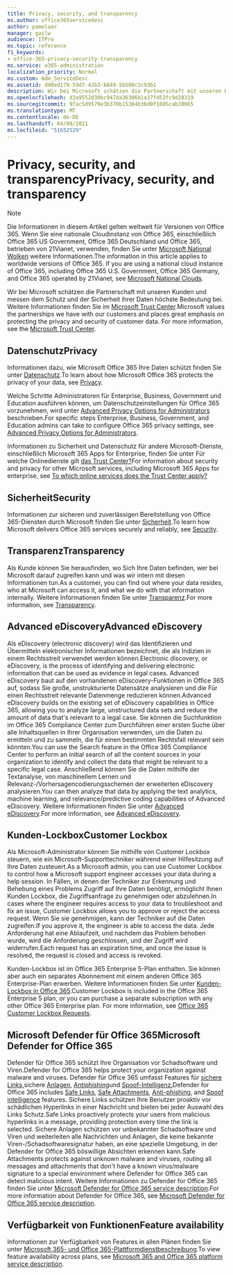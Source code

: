 ```yaml
---
title: Privacy, security, and transparency
ms.author: office365servicedesc
author: pamelaar
manager: gailw
audience: ITPro
ms.topic: reference
f1_keywords:
- office-365-privacy-security-transparency
ms.service: o365-administration
localization_priority: Normal
ms.custom: Adm_ServiceDesc
ms.assetid: d90ed179-59d7-42b3-b849-5b580c2c93b1
description: Wir bei Microsoft schätzen die Partnerschaft mit unseren Kunden und messen dem Schutz und der Sicherheit ihrer Daten höchste Bedeutung bei. Weitere Informationen finden Sie im Microsoft Trust Center.
ms.openlocfilehash: d3a9552d30bc947da36306b1a37fd53fc9d28319
ms.sourcegitcommit: 9fac5d9579e3b370b15384b36d0f1805cab20065
ms.translationtype: MT
ms.contentlocale: de-DE
ms.lasthandoff: 04/09/2021
ms.locfileid: "51652529"
---
```

# <a name="privacy-security-and-transparency"></a><span data-ttu-id="bb996-104">Privacy, security, and transparency</span><span class="sxs-lookup"><span data-stu-id="bb996-104">Privacy, security, and transparency</span></span>

> [!NOTE]
> <span data-ttu-id="bb996-p102">Die Informationen in diesem Artikel gelten weltweit für Versionen von Office 365. Wenn Sie eine nationale Cloudinstanz von Office 365, einschließlich Office 365 US Government, Office 365 Deutschland und Office 365, betrieben von 21Vianet, verwenden, finden Sie unter [Microsoft National Wolken](https://go.microsoft.com/fwlink/?linkid=841582) weitere Informationen.</span><span class="sxs-lookup"><span data-stu-id="bb996-p102">The information in this article applies to worldwide versions of Office 365. If you are using a national cloud instance of Office 365, including Office 365 U.S. Government, Office 365 Germany, and Office 365 operated by 21Vianet, see [Microsoft National Clouds](https://go.microsoft.com/fwlink/?linkid=841582).</span></span> 
  
<span data-ttu-id="bb996-p103">Wir bei Microsoft schätzen die Partnerschaft mit unseren Kunden und messen dem Schutz und der Sicherheit ihrer Daten höchste Bedeutung bei. Weitere Informationen finden Sie im [Microsoft Trust Center](https://go.microsoft.com/fwlink/?LinkID=717951&amp;clcid=0x409).</span><span class="sxs-lookup"><span data-stu-id="bb996-p103">Microsoft values the partnerships we have with our customers and places great emphasis on protecting the privacy and security of customer data. For more information, see the [Microsoft Trust Center](https://go.microsoft.com/fwlink/?LinkID=717951&amp;clcid=0x409).</span></span>
  
## <a name="privacy"></a><span data-ttu-id="bb996-109">Datenschutz</span><span class="sxs-lookup"><span data-stu-id="bb996-109">Privacy</span></span>

<span data-ttu-id="bb996-110">Informationen dazu, wie Microsoft Office 365 Ihre Daten schützt finden Sie unter [Datenschutz](https://go.microsoft.com/fwlink/?LinkID=717953&amp;clcid=0x409).</span><span class="sxs-lookup"><span data-stu-id="bb996-110">To learn about how Microsoft Office 365 protects the privacy of your data, see [Privacy](https://go.microsoft.com/fwlink/?LinkID=717953&amp;clcid=0x409).</span></span> 
  
<span data-ttu-id="bb996-111">Welche Schritte Administratoren für Enterprise, Business, Government und Education ausführen können, um Datenschutzeinstellungen für Office 365 vorzunehmen, wird unter [Advanced Privacy Options for Administrators](https://go.microsoft.com/fwlink/p/?LinkID=285202) beschrieben.</span><span class="sxs-lookup"><span data-stu-id="bb996-111">For specific steps Enterprise, Business, Government, and Education admins can take to configure Office 365 privacy settings, see [Advanced Privacy Options for Administrators](https://go.microsoft.com/fwlink/p/?LinkID=285202).</span></span>
  
<span data-ttu-id="bb996-112">Informationen zu Sicherheit und Datenschutz für andere Microsoft-Dienste, einschließlich Microsoft 365 Apps for Enterprise, finden Sie unter Für welche Onlinedienste gilt [das Trust Center?](https://www.microsoft.com/trustcenter/default.aspx)</span><span class="sxs-lookup"><span data-stu-id="bb996-112">For information about security and privacy for other Microsoft services, including Microsoft 365 Apps for enterprise, see [To which online services does the Trust Center apply?](https://www.microsoft.com/trustcenter/default.aspx)</span></span>
  
## <a name="security"></a><span data-ttu-id="bb996-113">Sicherheit</span><span class="sxs-lookup"><span data-stu-id="bb996-113">Security</span></span>

<span data-ttu-id="bb996-114">Informationen zur sicheren und zuverlässigen Bereitstellung von Office 365-Diensten durch Microsoft finden Sie unter [Sicherheit](https://go.microsoft.com/fwlink/?LinkID=717954&amp;clcid=0x409).</span><span class="sxs-lookup"><span data-stu-id="bb996-114">To learn how Microsoft delivers Office 365 services securely and reliably, see [Security](https://go.microsoft.com/fwlink/?LinkID=717954&amp;clcid=0x409).</span></span>
  
## <a name="transparency"></a><span data-ttu-id="bb996-115">Transparenz</span><span class="sxs-lookup"><span data-stu-id="bb996-115">Transparency</span></span>

<span data-ttu-id="bb996-116">Als Kunde können Sie herausfinden, wo Sich Ihre Daten befinden, wer bei Microsoft darauf zugreifen kann und was wir intern mit diesen Informationen tun.</span><span class="sxs-lookup"><span data-stu-id="bb996-116">As a customer, you can find out where your data resides, who at Microsoft can access it, and what we do with that information internally.</span></span> <span data-ttu-id="bb996-117">Weitere Informationen finden Sie unter [Transparenz](https://go.microsoft.com/fwlink/?LinkID=717955&amp;clcid=0x409).</span><span class="sxs-lookup"><span data-stu-id="bb996-117">For more information, see [Transparency](https://go.microsoft.com/fwlink/?LinkID=717955&amp;clcid=0x409).</span></span>
  
## <a name="advanced-ediscovery"></a><span data-ttu-id="bb996-118">Advanced eDiscovery</span><span class="sxs-lookup"><span data-stu-id="bb996-118">Advanced eDiscovery</span></span>

<span data-ttu-id="bb996-119">Als eDiscovery (electronic discovery) wird das Identifizieren und Übermitteln elektronischer Informationen bezeichnet, die als Indizien in einem Rechtsstreit verwendet werden können.</span><span class="sxs-lookup"><span data-stu-id="bb996-119">Electronic discovery, or eDiscovery, is the process of identifying and delivering electronic information that can be used as evidence in legal cases.</span></span> <span data-ttu-id="bb996-120">Advanced eDiscovery baut auf den vorhandenen eDiscovery-Funktionen in Office 365 auf, sodass Sie große, unstrukturierte Datensätze analysieren und die Für einen Rechtsstreit relevante Datenmenge reduzieren können.</span><span class="sxs-lookup"><span data-stu-id="bb996-120">Advanced eDiscovery builds on the existing set of eDiscovery capabilities in Office 365, allowing you to analyze large, unstructured data sets and reduce the amount of data that's relevant to a legal case.</span></span> <span data-ttu-id="bb996-121">Sie können die Suchfunktion im Office 365 Compliance Center zum Durchführen einer ersten Suche über alle Inhaltsquellen in Ihrer Organisation verwenden, um die Daten zu ermitteln und zu sammeln, die für einen bestimmten Rechtsfall relevant sein könnten.</span><span class="sxs-lookup"><span data-stu-id="bb996-121">You can use the Search feature in the Office 365 Compliance Center to perform an initial search of all the content sources in your organization to identify and collect the data that might be relevant to a specific legal case.</span></span> <span data-ttu-id="bb996-122">Anschließend können Sie die Daten mithilfe der Textanalyse, von maschinellem Lernen und Relevanz-/Vorhersagencodierungsschemen der erweiterten eDiscovery analysieren.</span><span class="sxs-lookup"><span data-stu-id="bb996-122">You can then analyze that data by applying the text analytics, machine learning, and relevance/predictive coding capabilities of Advanced eDiscovery.</span></span> <span data-ttu-id="bb996-123">Weitere Informationen finden Sie unter [Advanced eDiscovery](/microsoft-365/compliance/overview-ediscovery-20).</span><span class="sxs-lookup"><span data-stu-id="bb996-123">For more information, see [Advanced eDiscovery](/microsoft-365/compliance/overview-ediscovery-20).</span></span>
  
## <a name="customer-lockbox"></a><span data-ttu-id="bb996-124">Kunden-Lockbox</span><span class="sxs-lookup"><span data-stu-id="bb996-124">Customer Lockbox</span></span>

<span data-ttu-id="bb996-125">Als Microsoft-Administrator können Sie mithilfe von Customer Lockbox steuern, wie ein Microsoft-Supporttechniker während einer Hilfesitzung auf Ihre Daten zusteuert.</span><span class="sxs-lookup"><span data-stu-id="bb996-125">As a Microsoft admin, you can use Customer Lockbox to control how a Microsoft support engineer accesses your data during a help session.</span></span> <span data-ttu-id="bb996-126">In Fällen, in denen der Techniker zur Erkennung und Behebung eines Problems Zugriff auf Ihre Daten benötigt, ermöglicht Ihnen Kunden Lockbox, die Zugriffsanfrage zu genehmigen oder abzulehnen.</span><span class="sxs-lookup"><span data-stu-id="bb996-126">In cases where the engineer requires access to your data to troubleshoot and fix an issue, Customer Lockbox allows you to approve or reject the access request.</span></span> <span data-ttu-id="bb996-127">Wenn Sie sie genehmigen, kann der Techniker auf die Daten zugreifen.</span><span class="sxs-lookup"><span data-stu-id="bb996-127">If you approve it, the engineer is able to access the data.</span></span> <span data-ttu-id="bb996-128">Jede Anforderung hat eine Ablaufzeit, und nachdem das Problem behoben wurde, wird die Anforderung geschlossen, und der Zugriff wird widerrufen.</span><span class="sxs-lookup"><span data-stu-id="bb996-128">Each request has an expiration time, and once the issue is resolved, the request is closed and access is revoked.</span></span>
  
<span data-ttu-id="bb996-p107">Kunden-Lockbox ist im Office 365 Enterprise 5-Plan enthalten. Sie können aber auch ein separates Abonnement mit einem anderen Office 365 Enterprise-Plan erwerben. Weitere Informationen finden Sie unter [Kunden-Lockbox in Office 365](/microsoft-365/compliance/customer-lockbox-requests).</span><span class="sxs-lookup"><span data-stu-id="bb996-p107">Customer Lockbox is included in the Office 365 Enterprise 5 plan, or you can purchase a separate subscription with any other Office 365 Enterprise plan. For more information, see [Office 365 Customer Lockbox Requests](/microsoft-365/compliance/customer-lockbox-requests).</span></span>
  
## <a name="microsoft-defender-for-office-365"></a><span data-ttu-id="bb996-131">Microsoft Defender für Office 365</span><span class="sxs-lookup"><span data-stu-id="bb996-131">Microsoft Defender for Office 365</span></span>

<span data-ttu-id="bb996-132">Defender für Office 365 schützt Ihre Organisation vor Schadsoftware und Viren.</span><span class="sxs-lookup"><span data-stu-id="bb996-132">Defender for Office 365 helps protect your organization against malware and viruses.</span></span> <span data-ttu-id="bb996-133">Defender für Office 365 umfasst Features für [sichere Links,](/office365/securitycompliance/atp-safe-links)sichere [Anlagen,](/office365/securitycompliance/atp-safe-attachments) [Antiphishing](/office365/securitycompliance/atp-anti-phishing)und [Spoof-Intelligenz.](/office365/securitycompliance/learn-about-spoof-intelligence)</span><span class="sxs-lookup"><span data-stu-id="bb996-133">Defender for Office 365 includes [Safe Links](/office365/securitycompliance/atp-safe-links), [Safe Attachments](/office365/securitycompliance/atp-safe-attachments), [Anti-phishing](/office365/securitycompliance/atp-anti-phishing), and [Spoof intelligence](/office365/securitycompliance/learn-about-spoof-intelligence) features.</span></span> <span data-ttu-id="bb996-134">Sichere Links schützen Ihre Benutzer proaktiv vor schädlichen Hyperlinks in einer Nachricht und bieten bei jeder Auswahl des Links Schutz.</span><span class="sxs-lookup"><span data-stu-id="bb996-134">Safe Links proactively protects your users from malicious hyperlinks in a message, providing protection every time the link is selected.</span></span> <span data-ttu-id="bb996-135">Sichere Anlagen schützen vor unbekannter Schadsoftware und Viren und weiterleiten alle Nachrichten und Anlagen, die keine bekannte Viren-/Schadsoftwaresignatur haben, an eine spezielle Umgebung, in der Defender for Office 365 böswillige Absichten erkennen kann.</span><span class="sxs-lookup"><span data-stu-id="bb996-135">Safe Attachments protects against unknown malware and viruses, routing all messages and attachments that don't have a known virus/malware signature to a special environment where Defender for Office 365 can detect malicious intent.</span></span> <span data-ttu-id="bb996-136">Weitere Informationen zu Defender for Office 365 finden Sie unter [Microsoft Defender for Office 365 service description](../office-365-advanced-threat-protection-service-description.md).</span><span class="sxs-lookup"><span data-stu-id="bb996-136">For more information about Defender for Office 365, see [Microsoft Defender for Office 365 service description](../office-365-advanced-threat-protection-service-description.md).</span></span>
  
## <a name="feature-availability"></a><span data-ttu-id="bb996-137">Verfügbarkeit von Funktionen</span><span class="sxs-lookup"><span data-stu-id="bb996-137">Feature availability</span></span>

<span data-ttu-id="bb996-138">Informationen zur Verfügbarkeit von Features in allen Plänen finden Sie unter [Microsoft 365- und Office 365-Plattformdienstbeschreibung](office-365-platform-service-description.md).</span><span class="sxs-lookup"><span data-stu-id="bb996-138">To view feature availability across plans, see [Microsoft 365 and Office 365 platform service description](office-365-platform-service-description.md).</span></span>
